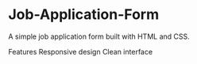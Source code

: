# Job-Application-Form
A simple job application form built with HTML and CSS.

Features
Responsive design
Clean interface
